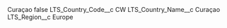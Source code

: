 <?xml version="1.0" encoding="UTF-8"?>
<CustomMetadata xmlns="http://soap.sforce.com/2006/04/metadata" xmlns:xsi="http://www.w3.org/2001/XMLSchema-instance" xmlns:xsd="http://www.w3.org/2001/XMLSchema">
    <label>Curaçao</label>
    <protected>false</protected>
    <values>
        <field>LTS_Country_Code__c</field>
        <value xsi:type="xsd:string">CW</value>
    </values>
    <values>
        <field>LTS_Country_Name__c</field>
        <value xsi:type="xsd:string">Curaçao</value>
    </values>
    <values>
        <field>LTS_Region__c</field>
        <value xsi:type="xsd:string">Europe</value>
    </values>
</CustomMetadata>
